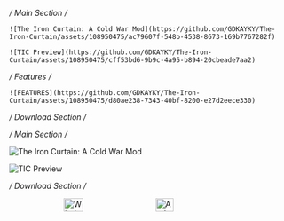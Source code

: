   */ Main Section /*

    ![The Iron Curtain: A Cold War Mod](https://github.com/GDKAYKY/The-Iron-Curtain/assets/108950475/ac79607f-548b-4538-8673-169b7767282f)

    ![TIC Preview](https://github.com/GDKAYKY/The-Iron-Curtain/assets/108950475/cff53bd6-9b9c-4a95-b894-20cbeade7aa2)


  */ Features /*

    ![FEATURES](https://github.com/GDKAYKY/The-Iron-Curtain/assets/108950475/d80ae238-7343-40bf-8200-e27d2eece330)


  */ Download Section /*

*/ Main Section /*

![The Iron Curtain: A Cold War Mod](https://github.com/GDKAYKY/The-Iron-Curtain/assets/108950475/ac79607f-548b-4538-8673-169b7767282f)

![TIC Preview](https://github.com/GDKAYKY/The-Iron-Curtain/assets/108950475/cff53bd6-9b9c-4a95-b894-20cbeade7aa2)

*/ Download Section /*

<div style="display: flex; justify-content: center;">
  <a href="https://drive.google.com/file/d/1AH0bJPYStjW0GmxnE5bNGXUvnmHjigWv/view?usp=sharing" style="margin-right: 1em;">
    <img src="https://github.com/GDKAYKY/The-Iron-Curtain/assets/108950475/b908e4f3-0693-4ed4-8de5-420ef6fc95be" width="48%" alt="Windows Download">
  </a>
  <a href="https://drive.google.com/file/d/1-2iEIaswryQDLnVpTsmiXqWURbUDLfeZ/view?usp=drivesdk">
    <img src="https://github.com/GDKAYKY/The-Iron-Curtain/assets/108950475/043ceedf-8d06-4366-a7a8-6bf0092bdfbe" width="48%" alt="Android Download">
  </a>
</div>

  </a>

</div>

